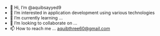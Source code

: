 - 👋 Hi, I’m @aquibsayyed9
- 👀 I’m interested in application development using various technologies
- 🌱 I’m currently learning ...
- 💞️ I’m looking to collaborate on ...
- 📫 How to reach me ...
  aquibthree60@gmail.com
<!---
aquibsayyed9/aquibsayyed9 is a ✨ special ✨ repository because its `README.md` (this file) appears on your GitHub profile.
You can click the Preview link to take a look at your changes.
--->
